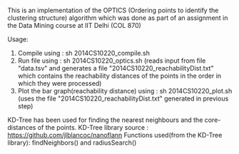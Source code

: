 This is an implementation of the OPTICS (Ordering points to identify the clustering structure) algorithm which was done as part of an assignment in the Data Mining course at IIT Delhi (COL 870) 

Usage:
1. Compile using : sh 2014CS10220_compile.sh
2. Run file using : sh 2014CS10220_optics.sh <minPts> <epsilon>
(reads input from file "data.tsv" and generates a file "2014CS10220_reachabilityDist.txt" which contains the reachability distances of the points in the order in which they were processed)
3. Plot the bar graph(reachability distance) using : sh 2014CS10220_plot.sh
(uses the file "2014CS10220_reachabilityDist.txt" generated in previous step)

KD-Tree has been used for finding the nearest neighbours and the core-distances of the points.
KD-Tree library source : https://github.com/jlblancoc/nanoflann
Functions used(from the KD-Tree library): findNeighbors() and radiusSearch()

